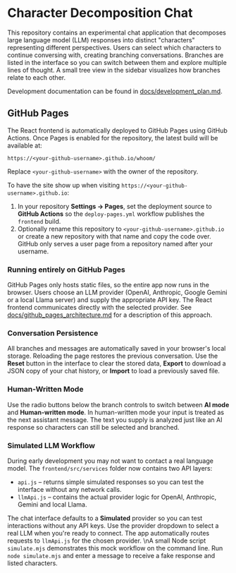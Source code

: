 # Character Decomposition Chat

This repository contains an experimental chat application that decomposes large language model (LLM) responses into distinct "characters" representing different perspectives. Users can select which characters to continue conversing with, creating branching conversations. Branches are listed in the interface so you can switch between them and explore multiple lines of thought. A small tree view in the sidebar visualizes how branches relate to each other.

Development documentation can be found in [docs/development_plan.md](docs/development_plan.md).

## GitHub Pages

The React frontend is automatically deployed to GitHub Pages using GitHub
Actions. Once Pages is enabled for the repository, the latest build will be
available at:

```
https://<your-github-username>.github.io/whoom/
```

Replace `<your-github-username>` with the owner of the repository.

To have the site show up when visiting `https://<your-github-username>.github.io`:

1. In your repository **Settings → Pages**, set the deployment source to **GitHub Actions** so the `deploy-pages.yml` workflow publishes the `frontend` build.
2. Optionally rename this repository to `<your-github-username>.github.io` or create a new repository with that name and copy the code over. GitHub only serves a user page from a repository named after your username.

### Running entirely on GitHub Pages

GitHub Pages only hosts static files, so the entire app now runs in the browser.
Users choose an LLM provider (OpenAI, Anthropic, Google Gemini or a local Llama
server) and supply the appropriate API key. The React frontend communicates
directly with the selected provider. See
[docs/github_pages_architecture.md](docs/github_pages_architecture.md) for a
description of this approach.

### Conversation Persistence

All branches and messages are automatically saved in your browser's local
storage. Reloading the page restores the previous conversation. Use the **Reset**
button in the interface to clear the stored data, **Export** to download a JSON
copy of your chat history, or **Import** to load a previously saved file.

### Human-Written Mode

Use the radio buttons below the branch controls to switch between **AI mode** and
**Human-written mode**. In human-written mode your input is treated as the next
assistant message. The text you supply is analyzed just like an AI response so
characters can still be selected and branched.

### Simulated LLM Workflow

During early development you may not want to contact a real language model. The
`frontend/src/services` folder now contains two API layers:

* `api.js` – returns simple simulated responses so you can test the interface
  without any network calls.
* `llmApi.js` – contains the actual provider logic for OpenAI, Anthropic,
  Gemini and local Llama.

The chat interface defaults to a **Simulated** provider so you can test
interactions without any API keys. Use the provider dropdown to select a real
LLM when you're ready to connect. The app automatically routes requests to
`llmApi.js` for the chosen provider.
\nA small Node script `simulate.mjs` demonstrates this mock workflow on the command line. Run `node simulate.mjs` and enter a message to receive a fake response and listed characters.
